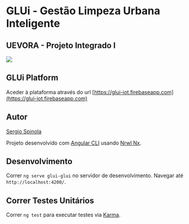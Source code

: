 # GLUi - Gestão Limpeza Urbana Inteligente

## UEVORA - Projeto Integrado I

<a href="http://www.uevora.pt"><img src="http://www.uevora.pt/extension/uepages/design/ueunidade_layout2/images/layout/logotipo_site.jpg"></a>

## GLUi Platform

Aceder à plataforma através do url [https://glui-iot.firebaseapp.com](https://glui-iot.firebaseapp.com)

## Autor

[Sergio Spinola](https://sergio-spinola.firebaseapp.com)

Projeto desenvolvido com [Angular CLI](https://github.com/angular/angular-cli) usando [Nrwl Nx](https://nrwl.io/nx).

## Desenvolvimento

Correr `ng serve glui-glui` no servidor de desenvolvimento. Navegar até `http://localhost:4200/`.

## Correr Testes Unitários

Correr `ng test` para executar testes via [Karma](https://karma-runner.github.io).
